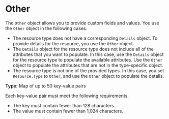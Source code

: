 # Other<a name="asff-resourcedetails-other"></a>

The `Other` object allows you to provide custom fields and values\. You use the `Other` object in the following cases\.
+ The resource type does not have a corresponding `Details` object\. To provide details for the resource, you use the `Other` object\.
+ The `Details` object for the resource type does not include all of the attributes that you want to populate\. In this case, use the `Details` object for the resource type to populate the available attributes\. Use the `Other` object to populate the attributes that are not in the type\-specific object\.
+ The resource type is not one of the provided types\. In this case, you set `Resource.Type` to `Other`, and use the `Other` object to populate the details\.

**Type:** Map of up to 50 key\-value pairs

Each key\-value pair must meet the following requirements\.
+ The key must contain fewer than 128 characters\.
+ The value must contain fewer than 1,024 characters\.